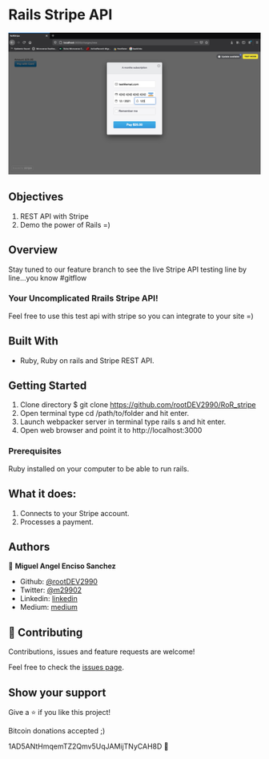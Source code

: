 # Rails Stripe API
![screenshot](./app/assets/images/Screen_Shot.png)

## Objectives

1. REST API with Stripe
2. Demo the power of Rails =)

## Overview

Stay tuned to our feature branch to see the live Stripe API testing line by line...you know #gitflow

### Your Uncomplicated Rrails Stripe API!

Feel free to use this test api with stripe so you can integrate to your site =)

## Built With

- Ruby, Ruby on rails and Stripe REST API.

## Getting Started

1. Clone directory $ git clone https://github.com/rootDEV2990/RoR_stripe
2. Open terminal type cd /path/to/folder and hit enter.
3. Launch webpacker server in terminal type rails s and hit enter.
4. Open web browser and point it to http://localhost:3000

### Prerequisites

Ruby installed on your computer to be able to run rails.

## What it does:

1. Connects to your Stripe account.
2. Processes a payment.

## Authors

👤 **Miguel Angel Enciso Sanchez**

- Github: [@rootDEV2990](https://github.com/rootDEV2990)
- Twitter: [@m29902](https://twitter.com/m29902)
- Linkedin: [linkedin](https://www.linkedin.com/in/miguel-enciso-6474741a1/)
- Medium: [medium](https://medium.com/@website.dev)

## 🤝 Contributing

Contributions, issues and feature requests are welcome!

Feel free to check the [issues page](issues/).

## Show your support

Give a ⭐️ if you like this project!

Bitcoin donations accepted ;)

1AD5ANtHmqemTZ2Qmv5UqJAMijTNyCAH8D 🚀
